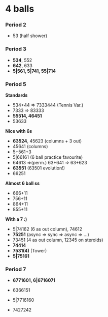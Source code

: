 # 4 balls

### Period 2

- 53 (half shower)

### Period 3

- **534**, 552
- **642**, 633
- **5|561, 5|741, 55|714**

### Period 5

**Standards**  
- 534+44 => 7333444 (Tennis Var.)
- 7333 => 83333
- **55514, 46451**
- 53633

**Nice with 6s**  
- **63524**, 45623 (columns + 3 out)
- 45641 (columns)
- 5+561+3
- 5|66161 (6 ball practice favourite)
- 64613 =>(perm.) 63+641 => 63+623
- **63551** (63501 evolution!)
- 66251

**Almost 6 ball ss**  
- 666+11
- 756+11
- 864+11
- 855+11

**With a 7 :)**  
- 5|74162 (6 as out column), 74612
- **75251** (async => sync => async => ...)
- 73451 (4 as out column, 12345 on steroids)
- **74414**
- **7531(4)** (Tower)
- **5|75161**

### Period 7

- **6771601, 6|6716071**
- 6366151
- 5|7716160

- 7427242
